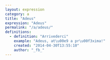 ```yaml
---
layout: expression
category: a
title: "Adeus"
expression: "Adeus"
permalink: "/a/adeus/"
definitions:
  - definition: "Arrivederci"
    example: "Adeus, at\u00e9 a pr\u00f3xima!"
    created: "2014-04-30T13:55:10"
    author: "_fb_"
---
```

